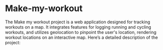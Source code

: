 # Make-my-workout
The Make my workout project is a web application designed for tracking workouts on a map. It integrates features for logging running and cycling workouts, and utilizes geolocation to pinpoint the user's location, rendering workout locations on an interactive map. Here’s a detailed description of the project:
